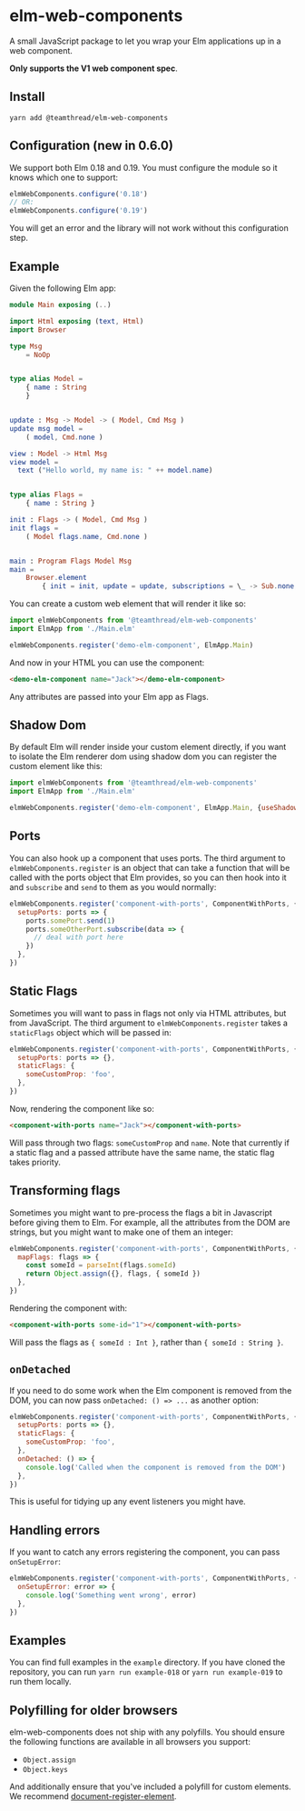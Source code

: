 # elm-web-components

A small JavaScript package to let you wrap your Elm applications up in a web component.

**Only supports the V1 web component spec**.

## Install

```
yarn add @teamthread/elm-web-components
```

## Configuration (new in 0.6.0)

We support both Elm 0.18 and 0.19. You must configure the module so it knows which one to support:

```js
elmWebComponents.configure('0.18')
// OR:
elmWebComponents.configure('0.19')
```

You will get an error and the library will not work without this configuration step.

## Example

Given the following Elm app:

```elm
module Main exposing (..)

import Html exposing (text, Html)
import Browser

type Msg
    = NoOp


type alias Model =
    { name : String
    }


update : Msg -> Model -> ( Model, Cmd Msg )
update msg model =
    ( model, Cmd.none )

view : Model -> Html Msg
view model =
  text ("Hello world, my name is: " ++ model.name)


type alias Flags =
    { name : String }

init : Flags -> ( Model, Cmd Msg )
init flags =
    ( Model flags.name, Cmd.none )


main : Program Flags Model Msg
main =
    Browser.element
        { init = init, update = update, subscriptions = \_ -> Sub.none, view = view }
```

You can create a custom web element that will render it like so:

```js
import elmWebComponents from '@teamthread/elm-web-components'
import ElmApp from './Main.elm'

elmWebComponents.register('demo-elm-component', ElmApp.Main)
```

And now in your HTML you can use the component:

```html
<demo-elm-component name="Jack"></demo-elm-component>
```

Any attributes are passed into your Elm app as Flags.

## Shadow Dom

By default Elm will render inside your custom element directly, if you want to isolate the Elm renderer dom using shadow dom you can register the custom element like this:

```js
import elmWebComponents from '@teamthread/elm-web-components'
import ElmApp from './Main.elm'

elmWebComponents.register('demo-elm-component', ElmApp.Main, {useShadowDom: true})
```

## Ports

You can also hook up a component that uses ports. The third argument to `elmWebComponents.register` is an object that can take a function that will be called with the ports object that Elm provides, so you can then hook into it and `subscribe` and `send` to them as you would normally:

```js
elmWebComponents.register('component-with-ports', ComponentWithPorts, {
  setupPorts: ports => {
    ports.somePort.send(1)
    ports.someOtherPort.subscribe(data => {
      // deal with port here
    })
  },
})
```

## Static Flags

Sometimes you will want to pass in flags not only via HTML attributes, but from JavaScript. The third argument to `elmWebComponents.register` takes a `staticFlags` object which will be passed in:

```js
elmWebComponents.register('component-with-ports', ComponentWithPorts, {
  setupPorts: ports => {},
  staticFlags: {
    someCustomProp: 'foo',
  },
})
```

Now, rendering the component like so:

```html
<component-with-ports name="Jack"></component-with-ports>
```

Will pass through two flags: `someCustomProp` and `name`. Note that currently if a static flag and a passed attribute have the same name, the static flag takes priority.

## Transforming flags

Sometimes you might want to pre-process the flags a bit in Javascript before giving them to Elm. For
example, all the attributes from the DOM are strings, but you might want to make one of them an
integer:

```js
elmWebComponents.register('component-with-ports', ComponentWithPorts, {
  mapFlags: flags => {
    const someId = parseInt(flags.someId)
    return Object.assign({}, flags, { someId })
  },
})
```

Rendering the component with:

```html
<component-with-ports some-id="1"></component-with-ports>
```

Will pass the flags as `{ someId : Int }`, rather than `{ someId : String }`.

## `onDetached`

If you need to do some work when the Elm component is removed from the DOM, you can now pass `onDetached: () => ...` as another option:

```js
elmWebComponents.register('component-with-ports', ComponentWithPorts, {
  setupPorts: ports => {},
  staticFlags: {
    someCustomProp: 'foo',
  },
  onDetached: () => {
    console.log('Called when the component is removed from the DOM')
  },
})
```

This is useful for tidying up any event listeners you might have.

## Handling errors

If you want to catch any errors registering the component, you can pass `onSetupError`:

```js
elmWebComponents.register('component-with-ports', ComponentWithPorts, {
  onSetupError: error => {
    console.log('Something went wrong', error)
  },
})
```

## Examples

You can find full examples in the `example` directory. If you have cloned the repository, you can run `yarn run example-018` or `yarn run example-019` to run them locally.

## Polyfilling for older browsers

elm-web-components does not ship with any polyfills. You should ensure the following functions are available in all browsers you support:

* `Object.assign`
* `Object.keys`

And additionally ensure that you've included a polyfill for custom elements. We recommend [document-register-element](https://github.com/WebReflection/document-register-element).
